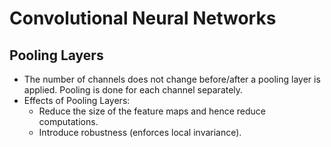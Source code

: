 # Convolutional Neural Networks

## Pooling Layers
* The number of channels does not change before/after a pooling layer is applied. Pooling is done for each channel separately.
* Effects of Pooling Layers:
    * Reduce the size of the feature maps and hence reduce computations.
    * Introduce robustness (enforces local invariance).
